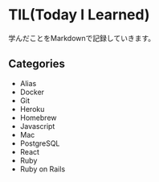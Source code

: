 # TIL(Today I Learned)
学んだことをMarkdownで記録していきます。
## Categories
- Alias
- Docker
- Git
- Heroku
- Homebrew
- Javascript
- Mac
- PostgreSQL
- React
- Ruby
- Ruby on Rails
